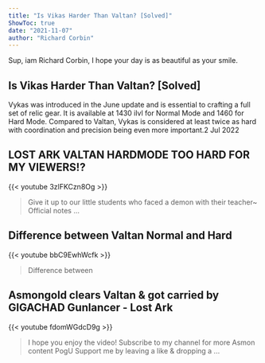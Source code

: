 ```yaml
---
title: "Is Vikas Harder Than Valtan? [Solved]"
ShowToc: true 
date: "2021-11-07"
author: "Richard Corbin" 
---
```


Sup, iam Richard Corbin, I hope your day is as beautiful as your smile.
## Is Vikas Harder Than Valtan? [Solved]
Vykas was introduced in the June update and is essential to crafting a full set of relic gear. It is available at 1430 ilvl for Normal Mode and 1460 for Hard Mode. Compared to Valtan, Vykas is considered at least twice as hard with coordination and precision being even more important.2 Jul 2022

## LOST ARK VALTAN HARDMODE TOO HARD FOR MY VIEWERS!?
{{< youtube 3zlFKCzn8Og >}}
>Give it up to our little students who faced a demon with their teacher~ Official notes ...

## Difference between Valtan Normal and Hard
{{< youtube bbC9EwhWcfk >}}
>Difference between 

## Asmongold clears Valtan & got carried by GIGACHAD Gunlancer - Lost Ark
{{< youtube fdomWGdcD9g >}}
>I hope you enjoy the video! Subscribe to my channel for more Asmon content PogU Support me by leaving a like & dropping a ...

